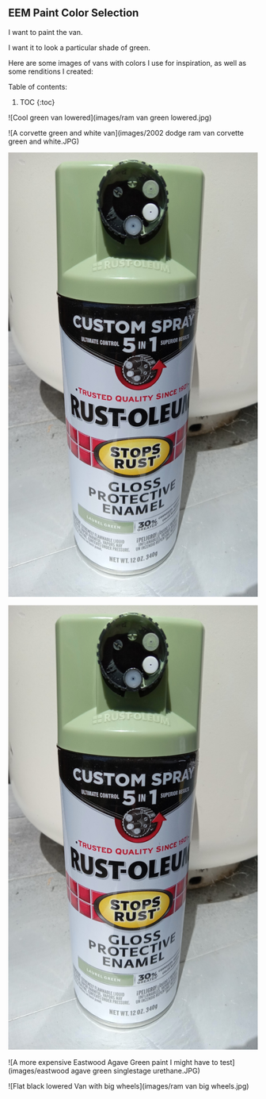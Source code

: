 ## EEM Paint Color Selection
I want to paint the van. 

I want it to look a particular shade of green.

Here are some images of vans with colors I use for inspiration, as well as some renditions I created:

Table of contents:

1. TOC
{:toc}

![Cool green van lowered](images/ram van green lowered.jpg)

![A corvette green and white van](images/2002 dodge ram van corvette green and white.JPG)

![Wonderful green colored 1999-Era van](images/20240428_132825.jpg)

![Laurel green experiment - Rustoleum](images/20240428_132825.jpg)

![A more expensive Eastwood Agave Green paint I might have to test](images/eastwood agave green singlestage urethane.JPG)

![Flat black lowered Van with big wheels](images/ram van big wheels.jpg)
